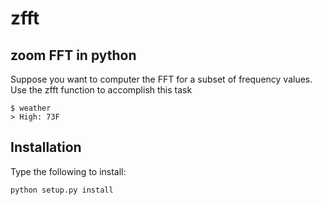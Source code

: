 zfft
=======

zoom FFT in python
------------------

Suppose you want to computer the FFT for a subset of frequency values. Use the zfft function to accomplish this task


```
$ weather
> High: 73F
```

Installation
------------

Type the following to install:

```
python setup.py install
```